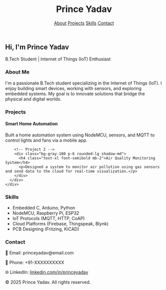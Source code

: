<!DOCTYPE html>
<html lang="en">
<head>
  <meta charset="UTF-8" />
  <meta name="viewport" content="width=device-width, initial-scale=1.0" />
  <title>Prince Yadav | IoT Engineer</title>
  <script src="https://cdn.tailwindcss.com"></script>
</head>
<body class="bg-gray-100 text-gray-800 font-sans">
  <!-- Navbar -->
  <header class="bg-white shadow-md sticky top-0 z-50">
    <div class="max-w-6xl mx-auto px-6 py-4 flex justify-between items-center">
      <h1 class="text-2xl font-bold">Prince Yadav</h1>
      <nav class="space-x-4">
        <a href="#about" class="hover:text-blue-500">About</a>
        <a href="#projects" class="hover:text-blue-500">Projects</a>
        <a href="#skills" class="hover:text-blue-500">Skills</a>
        <a href="#contact" class="hover:text-blue-500">Contact</a>
      </nav>
    </div>
  </header>

  <!-- Hero Section -->
  <section class="bg-blue-100 py-20 text-center">
    <h2 class="text-4xl font-bold mb-4">Hi, I'm Prince Yadav</h2>
    <p class="text-xl">B.Tech Student | Internet of Things (IoT) Enthusiast</p>
  </section>

  <!-- About Section -->
  <section id="about" class="max-w-5xl mx-auto px-6 py-12">
    <h3 class="text-2xl font-bold mb-4">About Me</h3>
    <p class="text-gray-700 leading-relaxed">
      I'm a passionate B.Tech student specializing in the Internet of Things (IoT). I enjoy building smart devices, working with sensors, and exploring embedded systems. My goal is to innovate solutions that bridge the physical and digital worlds.
    </p>
  </section>

  <!-- Projects Section -->
  <section id="projects" class="bg-white py-12">
    <div class="max-w-5xl mx-auto px-6">
      <h3 class="text-2xl font-bold mb-8">Projects</h3>
      <div class="grid grid-cols-1 md:grid-cols-2 gap-8">
        <!-- Project 1 -->
        <div class="bg-gray-100 p-6 rounded-lg shadow-md">
          <h4 class="text-xl font-semibold mb-2">Smart Home Automation</h4>
          <p>Built a home automation system using NodeMCU, sensors, and MQTT to control lights and fans via a mobile app.</p>
        </div>

        <!-- Project 2 -->
        <div class="bg-gray-100 p-6 rounded-lg shadow-md">
          <h4 class="text-xl font-semibold mb-2">Air Quality Monitoring System</h4>
          <p>Designed a system to monitor air pollution using gas sensors and send data to the cloud for real-time visualization.</p>
        </div>
      </div>
    </div>
  </section>

  <!-- Skills Section -->
  <section id="skills" class="max-w-5xl mx-auto px-6 py-12">
    <h3 class="text-2xl font-bold mb-4">Skills</h3>
    <ul class="list-disc list-inside text-gray-700">
      <li>Embedded C, Arduino, Python</li>
      <li>NodeMCU, Raspberry Pi, ESP32</li>
      <li>IoT Protocols (MQTT, HTTP, CoAP)</li>
      <li>Cloud Platforms (Firebase, Thingspeak, Blynk)</li>
      <li>PCB Designing (Fritzing, KiCAD)</li>
    </ul>
  </section>

  <!-- Contact Section -->
  <section id="contact" class="bg-blue-50 py-12">
    <div class="max-w-5xl mx-auto px-6">
      <h3 class="text-2xl font-bold mb-4">Contact</h3>
      <p class="mb-2">📧 Email: princeyadav@email.com</p>
      <p class="mb-2">📱 Phone: +91-XXXXXXXXXX</p>
      <p>🌐 LinkedIn: <a href="#" class="text-blue-600 hover:underline">linkedin.com/in/princeyadav</a></p>
    </div>
  </section>

  <!-- Footer -->
  <footer class="text-center py-6 bg-white mt-12 shadow-inner">
    <p>© 2025 Prince Yadav. All rights reserved.</p>
  </footer>
</body>
</html>
